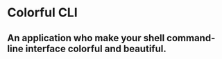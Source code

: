 # Colorful CLI


## An application who make your shell command-line interface colorful and beautiful.
